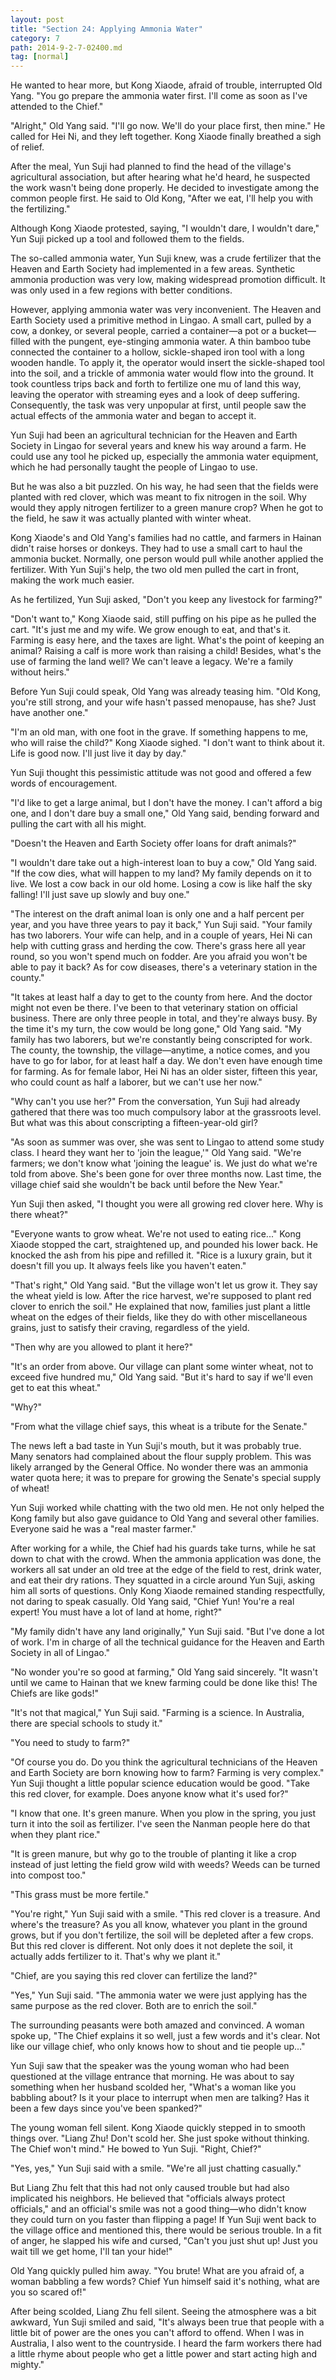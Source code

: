 ```yaml
---
layout: post
title: "Section 24: Applying Ammonia Water"
category: 7
path: 2014-9-2-7-02400.md
tag: [normal]
---
```


He wanted to hear more, but Kong Xiaode, afraid of trouble, interrupted Old Yang. "You go prepare the ammonia water first. I'll come as soon as I've attended to the Chief."

"Alright," Old Yang said. "I'll go now. We'll do your place first, then mine." He called for Hei Ni, and they left together. Kong Xiaode finally breathed a sigh of relief.

After the meal, Yun Suji had planned to find the head of the village's agricultural association, but after hearing what he'd heard, he suspected the work wasn't being done properly. He decided to investigate among the common people first. He said to Old Kong, "After we eat, I'll help you with the fertilizing."

Although Kong Xiaode protested, saying, "I wouldn't dare, I wouldn't dare," Yun Suji picked up a tool and followed them to the fields.

The so-called ammonia water, Yun Suji knew, was a crude fertilizer that the Heaven and Earth Society had implemented in a few areas. Synthetic ammonia production was very low, making widespread promotion difficult. It was only used in a few regions with better conditions.

However, applying ammonia water was very inconvenient. The Heaven and Earth Society used a primitive method in Lingao. A small cart, pulled by a cow, a donkey, or several people, carried a container—a pot or a bucket—filled with the pungent, eye-stinging ammonia water. A thin bamboo tube connected the container to a hollow, sickle-shaped iron tool with a long wooden handle. To apply it, the operator would insert the sickle-shaped tool into the soil, and a trickle of ammonia water would flow into the ground. It took countless trips back and forth to fertilize one mu of land this way, leaving the operator with streaming eyes and a look of deep suffering. Consequently, the task was very unpopular at first, until people saw the actual effects of the ammonia water and began to accept it.

Yun Suji had been an agricultural technician for the Heaven and Earth Society in Lingao for several years and knew his way around a farm. He could use any tool he picked up, especially the ammonia water equipment, which he had personally taught the people of Lingao to use.

But he was also a bit puzzled. On his way, he had seen that the fields were planted with red clover, which was meant to fix nitrogen in the soil. Why would they apply nitrogen fertilizer to a green manure crop? When he got to the field, he saw it was actually planted with winter wheat.

Kong Xiaode's and Old Yang's families had no cattle, and farmers in Hainan didn't raise horses or donkeys. They had to use a small cart to haul the ammonia bucket. Normally, one person would pull while another applied the fertilizer. With Yun Suji's help, the two old men pulled the cart in front, making the work much easier.

As he fertilized, Yun Suji asked, "Don't you keep any livestock for farming?"

"Don't want to," Kong Xiaode said, still puffing on his pipe as he pulled the cart. "It's just me and my wife. We grow enough to eat, and that's it. Farming is easy here, and the taxes are light. What's the point of keeping an animal? Raising a calf is more work than raising a child! Besides, what's the use of farming the land well? We can't leave a legacy. We're a family without heirs."

Before Yun Suji could speak, Old Yang was already teasing him. "Old Kong, you're still strong, and your wife hasn't passed menopause, has she? Just have another one."

"I'm an old man, with one foot in the grave. If something happens to me, who will raise the child?" Kong Xiaode sighed. "I don't want to think about it. Life is good now. I'll just live it day by day."

Yun Suji thought this pessimistic attitude was not good and offered a few words of encouragement.

"I'd like to get a large animal, but I don't have the money. I can't afford a big one, and I don't dare buy a small one," Old Yang said, bending forward and pulling the cart with all his might.

"Doesn't the Heaven and Earth Society offer loans for draft animals?"

"I wouldn't dare take out a high-interest loan to buy a cow," Old Yang said. "If the cow dies, what will happen to my land? My family depends on it to live. We lost a cow back in our old home. Losing a cow is like half the sky falling! I'll just save up slowly and buy one."

"The interest on the draft animal loan is only one and a half percent per year, and you have three years to pay it back," Yun Suji said. "Your family has two laborers. Your wife can help, and in a couple of years, Hei Ni can help with cutting grass and herding the cow. There's grass here all year round, so you won't spend much on fodder. Are you afraid you won't be able to pay it back? As for cow diseases, there's a veterinary station in the county."

"It takes at least half a day to get to the county from here. And the doctor might not even be there. I've been to that veterinary station on official business. There are only three people in total, and they're always busy. By the time it's my turn, the cow would be long gone," Old Yang said. "My family has two laborers, but we're constantly being conscripted for work. The county, the township, the village—anytime, a notice comes, and you have to go for labor, for at least half a day. We don't even have enough time for farming. As for female labor, Hei Ni has an older sister, fifteen this year, who could count as half a laborer, but we can't use her now."

"Why can't you use her?" From the conversation, Yun Suji had already gathered that there was too much compulsory labor at the grassroots level. But what was this about conscripting a fifteen-year-old girl?

"As soon as summer was over, she was sent to Lingao to attend some study class. I heard they want her to 'join the league,'" Old Yang said. "We're farmers; we don't know what 'joining the league' is. We just do what we're told from above. She's been gone for over three months now. Last time, the village chief said she wouldn't be back until before the New Year."

Yun Suji then asked, "I thought you were all growing red clover here. Why is there wheat?"

"Everyone wants to grow wheat. We're not used to eating rice..." Kong Xiaode stopped the cart, straightened up, and pounded his lower back. He knocked the ash from his pipe and refilled it. "Rice is a luxury grain, but it doesn't fill you up. It always feels like you haven't eaten."

"That's right," Old Yang said. "But the village won't let us grow it. They say the wheat yield is low. After the rice harvest, we're supposed to plant red clover to enrich the soil." He explained that now, families just plant a little wheat on the edges of their fields, like they do with other miscellaneous grains, just to satisfy their craving, regardless of the yield.

"Then why are you allowed to plant it here?"

"It's an order from above. Our village can plant some winter wheat, not to exceed five hundred mu," Old Yang said. "But it's hard to say if we'll even get to eat this wheat."

"Why?"

"From what the village chief says, this wheat is a tribute for the Senate."

The news left a bad taste in Yun Suji's mouth, but it was probably true. Many senators had complained about the flour supply problem. This was likely arranged by the General Office. No wonder there was an ammonia water quota here; it was to prepare for growing the Senate's special supply of wheat!

Yun Suji worked while chatting with the two old men. He not only helped the Kong family but also gave guidance to Old Yang and several other families. Everyone said he was a "real master farmer."

After working for a while, the Chief had his guards take turns, while he sat down to chat with the crowd. When the ammonia application was done, the workers all sat under an old tree at the edge of the field to rest, drink water, and eat their dry rations. They squatted in a circle around Yun Suji, asking him all sorts of questions. Only Kong Xiaode remained standing respectfully, not daring to speak casually. Old Yang said, "Chief Yun! You're a real expert! You must have a lot of land at home, right?"

"My family didn't have any land originally," Yun Suji said. "But I've done a lot of work. I'm in charge of all the technical guidance for the Heaven and Earth Society in all of Lingao."

"No wonder you're so good at farming," Old Yang said sincerely. "It wasn't until we came to Hainan that we knew farming could be done like this! The Chiefs are like gods!"

"It's not that magical," Yun Suji said. "Farming is a science. In Australia, there are special schools to study it."

"You need to study to farm?"

"Of course you do. Do you think the agricultural technicians of the Heaven and Earth Society are born knowing how to farm? Farming is very complex." Yun Suji thought a little popular science education would be good. "Take this red clover, for example. Does anyone know what it's used for?"

"I know that one. It's green manure. When you plow in the spring, you just turn it into the soil as fertilizer. I've seen the Nanman people here do that when they plant rice."

"It is green manure, but why go to the trouble of planting it like a crop instead of just letting the field grow wild with weeds? Weeds can be turned into compost too."

"This grass must be more fertile."

"You're right," Yun Suji said with a smile. "This red clover is a treasure. And where's the treasure? As you all know, whatever you plant in the ground grows, but if you don't fertilize, the soil will be depleted after a few crops. But this red clover is different. Not only does it not deplete the soil, it actually adds fertilizer to it. That's why we plant it."

"Chief, are you saying this red clover can fertilize the land?"

"Yes," Yun Suji said. "The ammonia water we were just applying has the same purpose as the red clover. Both are to enrich the soil."

The surrounding peasants were both amazed and convinced. A woman spoke up, "The Chief explains it so well, just a few words and it's clear. Not like our village chief, who only knows how to shout and tie people up..."

Yun Suji saw that the speaker was the young woman who had been questioned at the village entrance that morning. He was about to say something when her husband scolded her, "What's a woman like you babbling about? Is it your place to interrupt when men are talking? Has it been a few days since you've been spanked?"

The young woman fell silent. Kong Xiaode quickly stepped in to smooth things over. "Liang Zhu! Don't scold her. She just spoke without thinking. The Chief won't mind." He bowed to Yun Suji. "Right, Chief?"

"Yes, yes," Yun Suji said with a smile. "We're all just chatting casually."

But Liang Zhu felt that this had not only caused trouble but had also implicated his neighbors. He believed that "officials always protect officials," and an official's smile was not a good thing—who didn't know they could turn on you faster than flipping a page! If Yun Suji went back to the village office and mentioned this, there would be serious trouble. In a fit of anger, he slapped his wife and cursed, "Can't you just shut up! Just you wait till we get home, I'll tan your hide!"

Old Yang quickly pulled him away. "You brute! What are you afraid of, a woman babbling a few words? Chief Yun himself said it's nothing, what are you so scared of!"

After being scolded, Liang Zhu fell silent. Seeing the atmosphere was a bit awkward, Yun Suji smiled and said, "It's always been true that people with a little bit of power are the ones you can't afford to offend. When I was in Australia, I also went to the countryside. I heard the farm workers there had a little rhyme about people who get a little power and start acting high and mighty."